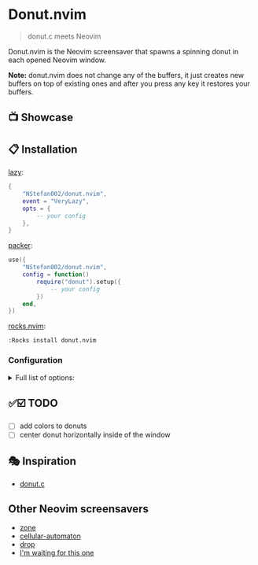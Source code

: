 # Donut.nvim

> donut.c meets Neovim

Donut.nvim is the Neovim screensaver that spawns a spinning donut in each opened Neovim window.

**Note:** donut.nvim does not change any of the buffers, it just creates new buffers on top of existing ones
and after you press any key it restores your buffers.

## 📺 Showcase


## 📋 Installation

[lazy](https://github.com/folke/lazy.nvim):

```lua
{
    "NStefan002/donut.nvim",
    event = "VeryLazy",
    opts = {
        -- your config
    },
}
```

[packer](https://github.com/wbthomason/packer.nvim):

```lua
use({
    "NStefan002/donut.nvim",
    config = function()
        require("donut").setup({
            -- your config
        })
    end,
})
```

[rocks.nvim](https://github.com/nvim-neorocks/rocks.nvim):

`:Rocks install donut.nvim`

### Configuration

<details>
    <summary>Full list of options:</summary>

```lua
{
    timeout = 60,
}
```
</details>

## ✅☑️ TODO
- [ ] add colors to donuts
- [ ] center donut horizontally inside of the window

## 🎭 Inspiration
- [donut.c](https://www.a1k0n.net/2011/07/20/donut-math.html)

## Other Neovim screensavers
- [zone](https://github.com/tamton-aquib/zone.nvim)
- [cellular-automaton](https://github.com/Eandrju/cellular-automaton.nvim)
- [drop](https://github.com/folke/drop.nvim)
- [I'm waiting for this one](https://www.reddit.com/r/neovim/comments/1bsebep/raining_inside_neovim/)
